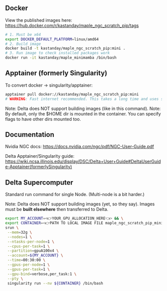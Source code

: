 ## Docker

View the published images here: https://hub.docker.com/r/kastanday/maple_ngc_scratch_pip/tags


```bash
# 1. Must be x64
export DOCKER_DEFAULT_PLATFORM=linux/amd64
# 2. Build image
docker build -t kastanday/maple_ngc_scratch_pip:mini .
# 3. Run image to check installed packages work
docker run -it kastanday/maple_minimamba /bin/bash
```

## Apptainer (formerly Singularity)

To convert docker -> singularity/apptainer: 

```bash
apptainer pull docker://kastanday/maple_ngc_scratch_pip:mini
# WARNING: Fast internet recommended. This takes a long time and uses significant disk space.
```
 Note:  Delta does NOT support building images (like in this command).
 Note: By default, only the $HOME dir is mounted in the container. You can specify flags to have other dirs mounted too. 
 
 
## Documentation

Nvidia NGC docs: https://docs.nvidia.com/ngc/pdf/NGC-User-Guide.pdf 

Delta Apptainer/Singularity guide: https://wiki.ncsa.illinois.edu/display/DSC/Delta+User+Guide#DeltaUserGuide-Apptainer(formerlySingularity)

## Delta Supercomputer

Standard run command for single Node. (Multi-node is a bit harder.)

Note: Delta does NOT support building images (yet, so they say). Images must be **built elsewhere** then transferred to Delta.

```bash
export MY_ACCOUNT=<👉YOUR_GPU_ALLOCATION_HERE👈> && \
export CONTAINER=<👉PATH TO LOCAL IMAGE FILE maple_ngc_scratch_pip_mini.sif👈> && \
srun \
 --mem=32g \
 --nodes=1 \
 --ntasks-per-node=1 \
 --cpus-per-task=1 \
 --partition=gpuA100x4 \
 --account=${MY_ACCOUNT} \
 --time=00:30:00 \
 --gpus-per-node=1 \
 --gpus-per-task=1 \
 --gpu-bind=verbose,per_task:1 \
 --pty \
 singularity run --nv ${CONTAINER} /bin/bash
 ```
